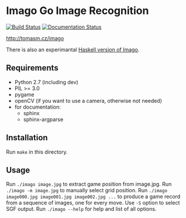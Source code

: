 # Imago Go Image Recognition

[![Build Status](https://travis-ci.org/tomasmcz/imago.svg?branch=master)](https://travis-ci.org/tomasmcz/imago)
[![Documentation Status](https://readthedocs.org/projects/imago/badge/?version=latest)](http://imago.readthedocs.io/en/latest/?badge=latest)

http://tomasm.cz/imago

There is also an experimantal [Haskell version of Imago](https://github.com/tomasmcz/imago-hs).

## Requirements

- Python 2.7 (including dev)
- PIL >= 3.0
- pygame
- openCV (if you want to use a camera, otherwise not needed)
- for documentation:
    - sphinx
    - sphinx-argparse

## Installation

Run `make` in this directory.

## Usage

Run `./imago image.jpg` to extract game position from image.jpg.
Run `./imago -m image.jpg` to manually select grid position.
Run `./imago image000.jpg image001.jpg image002.jpg ...` to produce a game record from a sequence of images, one for every move. Use `-S` option to select SGF output. 
Run `./imago --help` for help and list of all options.
